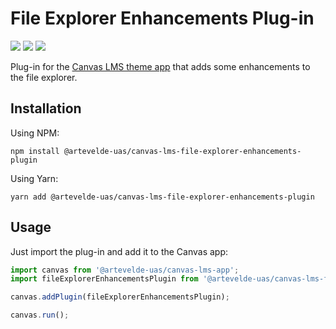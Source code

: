 # File Explorer Enhancements Plug-in

[![](https://img.shields.io/npm/v/@artevelde-uas/canvas-lms-file-explorer-enhancements-plugin.svg)](https://www.npmjs.com/package/@artevelde-uas/canvas-lms-file-explorer-enhancements-plugin)
[![](https://img.shields.io/github/license/artevelde-uas/canvas-lms-file-explorer-enhancements-plugin.svg)](https://spdx.org/licenses/MIT)
[![](https://img.shields.io/npm/dt/@artevelde-uas/canvas-lms-file-explorer-enhancements-plugin.svg)](https://www.npmjs.com/package/@artevelde-uas/canvas-lms-file-explorer-enhancements-plugin)

Plug-in for the [Canvas LMS theme app](https://github.com/artevelde-uas/canvas-lms-app) that adds some enhancements to the file explorer.

## Installation

Using NPM:

    npm install @artevelde-uas/canvas-lms-file-explorer-enhancements-plugin

Using Yarn:

    yarn add @artevelde-uas/canvas-lms-file-explorer-enhancements-plugin

## Usage

Just import the plug-in and add it to the Canvas app:

```javascript
import canvas from '@artevelde-uas/canvas-lms-app';
import fileExplorerEnhancementsPlugin from '@artevelde-uas/canvas-lms-file-explorer-enhancements-plugin';

canvas.addPlugin(fileExplorerEnhancementsPlugin);

canvas.run();
```
